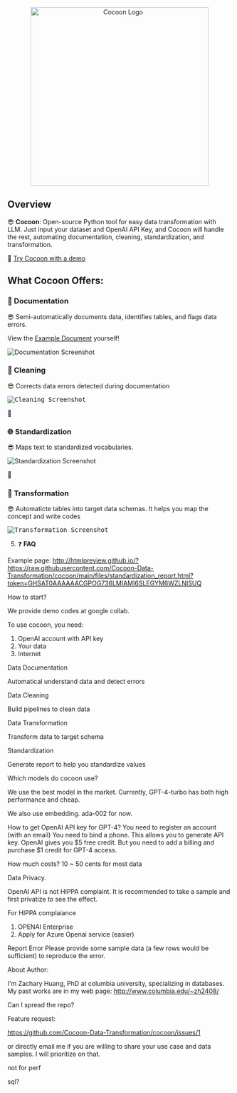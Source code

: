 <div align="center">
  <img src="./images/cocoon_logo.png" alt="Cocoon Logo" width="400"/>
</div>

## Overview
😎 **Cocoon**: Open-source Python tool for easy data transformation with LLM. Just input your dataset and OpenAI API Key, and Cocoon will handle the rest, automating documentation, cleaning, standardization, and transformation.

🚀 [Try Cocoon with a demo](https://github.com/Cocoon-Data-Transformation/cocoon/blob/main/demo/demo_ohdsi.ipynb)

## What Cocoon Offers:

### 📄 Documentation

😎 Semi-automatically documents data, identifies tables, and flags data errors. 

View the [Example Document](http://htmlpreview.github.io/?https://raw.githubusercontent.com/Cocoon-Data-Transformation/cocoon/main/files/patients.html?token=GHSAT0AAAAAACGPOG73B5C3TKBDNR633SHAZLNIQNQ) yourself!
   
   ![Documentation Screenshot](https://github.com/Cocoon-Data-Transformation/cocoon/blob/main/images/docu_screenshot.png)

### 🧹 Cleaning
😎 Corrects data errors detected during documentation 
   
   <kbd>![Cleaning Screenshot](https://github.com/Cocoon-Data-Transformation/cocoon/blob/main/images/cleaning_screenshot.png)</kbd>

🚧

### 🌐 Standardization

😎 Maps text to standardized vocabularies. 

   ![Standardization Screenshot](https://github.com/Cocoon-Data-Transformation/cocoon/blob/main/images/stand_screenshot.png)

🚧

### 🔁 Transformation

😎 Automaticte tables into target data schemas. It helps you map the concept and write codes
   
<kbd> ![Transformation Screenshot](https://github.com/Cocoon-Data-Transformation/cocoon/blob/main/images/tran_screenshot.png)</kbd>

5. ❓ **FAQ**



Example page: http://htmlpreview.github.io/?https://raw.githubusercontent.com/Cocoon-Data-Transformation/cocoon/main/files/standardization_report.html?token=GHSAT0AAAAAACGPOG736LMIAMI6SLEGYM6WZLNISUQ

How to start?

We provide demo codes at google collab.

To use cocoon, you need:
1. OpenAI account with API key
2. Your data
3. Internet

Data Documentation

Automatical understand data and detect errors

Data Cleaning

Build pipelines to clean data

Data Transformation

Transform data to target schema

Standardization

Generate report to help you standardize values


Which models do cocoon use?

We use the best model in the market.
Currently, GPT-4-turbo has both high performance and cheap.

We also use embedding. ada-002 for now.

How to get OpenAI API key for GPT-4?
You need to register an account (with an email)
You need to bind a phone. This allows you to generate API key.
OpenAI gives you $5 free credit. But you need to add a billing and purchase $1 credit for GPT-4 access.

How much costs?
10 ~ 50 cents for most data

Data Privacy.

OpenAI API is not HIPPA complaint. It is recommended to take a sample and first privatize to see the effect.

For HIPPA complaiance
1) OPENAI Enterprise
2) Apply for Azure Openai service (easier)

Report Error
Please provide some sample data (a few rows would be sufficient) to reproduce the error.

About Author:

I'm Zachary Huang, PhD at columbia university, specializing in databases. My past works are in my web page: http://www.columbia.edu/~zh2408/

Can I spread the repo?

Feature request:

https://github.com/Cocoon-Data-Transformation/cocoon/issues/1

or directly email me if you are willing to share your use case and data samples. I will prioritize on that.


not for perf

sql?
